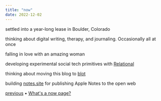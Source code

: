 ```yaml
---
title: "now"
date: 2022-12-02
---
```


settled into a year-long lease in Boulder, Colorado

thinking about digital writing, therapy, and journaling. Occasionally all at once

falling in love with an amazing woman

developing experimental social tech primitives with [Relational](https://twitter.com/relationalorg)

thinking about moving this blog to [blot](https://blot.im)

building [notes.site](https://notes.site) for publishing Apple Notes to the open web

[previous](https://github.com/jborichevskiy/up-and-to-the-right/blob/master/content/now.md) • [What's a now page?](https://nownownow.com/about)
